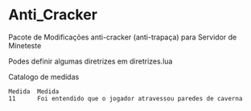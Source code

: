 # Anti_Cracker
Pacote de Modificações anti-cracker (anti-trapaça) para Servidor de Mineteste

Podes definir algumas diretrizes em diretrizes.lua

Catalogo de medidas

	Medida	Medida
	11		Foi entendido que o jogador atravessou paredes de caverna
